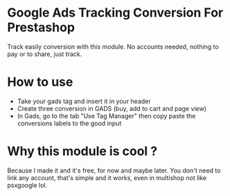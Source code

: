 # Google Ads Tracking Conversion For Prestashop
 Track easily conversion with this module. No accounts needed, nothing to pay or to share, just track.

 # How to use 
 <ul>
  <li>
   Take your gads tag and insert it in your header
  </li>
  <li>
   Create three conversion in GADS (buy, add to cart and page view)
  </li>
  <li>
   In Gads, go to the tab "Use Tag Manager" then copy paste the conversions labels to the good input
  </li>
 </ul>

 # Why this module is cool ?

 Because I made it and it's free, for now and maybe later. You don't need to link any account, that's simple and it works, even in multishop not like psxgoogle lol.
